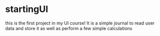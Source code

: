 # startingUI
this is the first project in my UI course! It is a simple journal to read user data and store it as well as perform a few simple calculations
